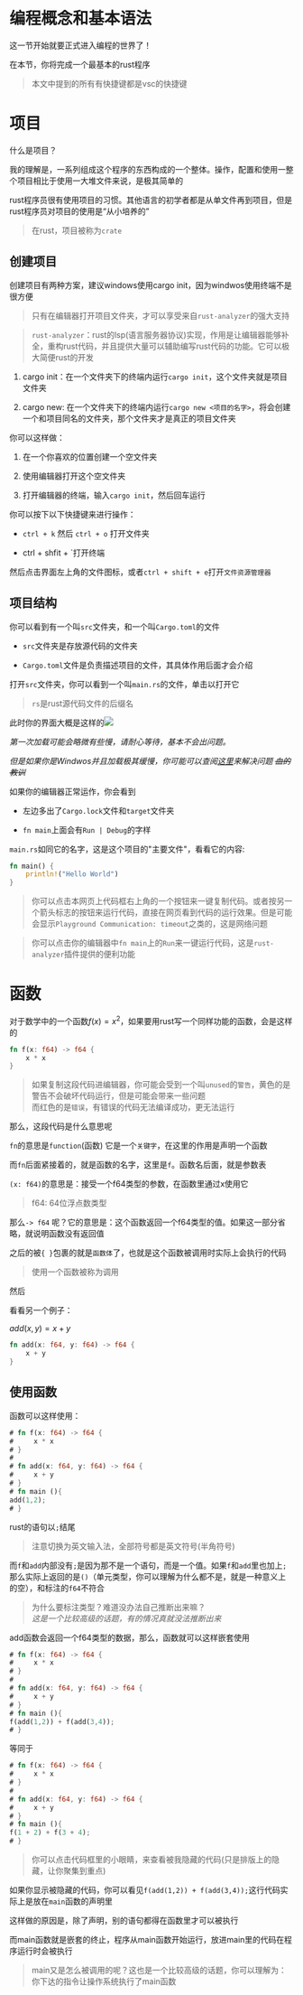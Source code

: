 # 编程概念和基本语法

这一节开始就要正式进入编程的世界了！

在本节，你将完成一个最基本的rust程序

> 本文中提到的所有有快捷键都是vsc的快捷键

# 项目

什么是项目？

我的理解是，一系列组成这个程序的东西构成的一个整体。操作，配置和使用一整个项目相比于使用一大堆文件来说，是极其简单的

rust程序员很有使用项目的习惯。其他语言的初学者都是从单文件再到项目，但是rust程序员对项目的使用是“从小培养的”

> 在rust，项目被称为`crate`

## 创建项目

创建项目有两种方案，建议windows使用cargo init，因为windwos使用终端不是很方便

> 只有在编辑器打开项目文件夹，才可以享受来自`rust-analyzer`的强大支持

> `rust-analyzer`：rust的lsp(语言服务器协议)实现，作用是让编辑器能够补全，重构rust代码，并且提供大量可以辅助编写rust代码的功能。它可以极大简便rust的开发

1. cargo init：在一个文件夹下的终端内运行`cargo init`，这个文件夹就是项目文件夹

2. cargo new: 在一个文件夹下的终端内运行`cargo new <项目的名字>`，将会创建一个和项目同名的文件夹，那个文件夹才是真正的项目文件夹

你可以这样做：

1. 在一个你喜欢的位置创建一个空文件夹

2. 使用编辑器打开这个空文件夹

3. 打开编辑器的终端，输入`cargo init`，然后回车运行

你可以按下以下快捷键来进行操作：

* `ctrl + k` 然后 `ctrl + o` 打开文件夹

* ctrl + shfit + \`打开终端

然后点击界面左上角的文件图标，或者`ctrl + shift + e`打开`文件资源管理器`
## 项目结构

你可以看到有一个叫`src`文件夹，和一个叫`Cargo.toml`的文件 

* `src`文件夹是存放源代码的文件夹

* `Cargo.toml`文件是负责描述项目的文件，其具体作用后面才会介绍

打开`src`文件夹，你可以看到一个叫`main.rs`的文件，单击以打开它

> `rs`是rust源代码文件的后缀名

此时你的界面大概是这样的![](./basic_programming/editor.png)

*第一次加载可能会略微有些慢，请耐心等待，基本不会出问题。*

*但是如果你是Windwos并且加载极其缓慢，你可能可以查阅[这里](./install.md#windows下的奇怪问题)来解决问题 ~~血的教训~~* 

如果你的编辑器正常运作，你会看到

* 左边多出了`Cargo.lock`文件和`target`文件夹

* `fn main`上面会有`Run | Debug`的字样

`main.rs`如同它的名字，这是这个项目的"主要文件"，看看它的内容:

```rust
fn main() {
    println!("Hello World")
}
```
> 你可以点击本网页上代码框右上角的一个按钮来一键复制代码。或者按另一个箭头标志的按钮来运行代码，直接在网页看到代码的运行效果。但是可能会显示`Playground Communication: timeout`之类的，这是网络问题

> 你可以点击你的编辑器中`fn main`上的`Run`来一键运行代码，这是`rust-analyzer`插件提供的便利功能

# 函数

对于数学中的一个函数$f(x) = x^2$，如果要用rust写一个同样功能的函数，会是这样的
```rust 
fn f(x: f64) -> f64 {
    x * x
}
```

> 如果复制这段代码进编辑器，你可能会受到一个叫`unused`的`警告`，黄色的是警告不会破坏代码运行，但是可能会带来一些问题<br>
> 而红色的是`错误`，有错误的代码无法编译成功，更无法运行

那么，这段代码是什么意思呢

`fn`的意思是`function`(函数) 它是一个`关键字`，在这里的作用是声明一个函数

而`fn`后面紧接着的，就是函数的名字，这里是`f`。函数名后面，就是参数表

`(x: f64)`的意思是：接受一个f64类型的参数，在函数里通过x使用它

> f64: 64位浮点数类型

那么`-> f64` 呢？它的意思是：这个函数返回一个f64类型的值。如果这一部分省略，就说明函数没有返回值

之后的被`{ }`包裹的就是`函数体`了，也就是这个函数被调用时实际上会执行的代码

> 使用一个函数被称为调用

然后

看看另一个例子：

$add(x,y) =x+y$

```rust
fn add(x: f64, y: f64) -> f64 {
    x + y
}
```

## 使用函数

函数可以这样使用：
```rust
# fn f(x: f64) -> f64 {
#     x * x
# }
# 
# fn add(x: f64, y: f64) -> f64 {
#     x + y
# }
# fn main (){
add(1,2);
# }
```

rust的语句以`;`结尾

> 注意切换为英文输入法，全部符号都是英文符号(半角符号)

而`f`和`add`内部没有`;`是因为那不是一个语句，而是一个值。如果`f`和`add`里也加上`;` 那么实际上返回的是`()`（单元类型，你可以理解为什么都不是，就是一种意义上的空），和标注的`f64`不符合

> 为什么要标注类型？难道没办法自己推断出来嘛？ <br>
> *这是一个比较高级的话题，有的情况真就没法推断出来*


add函数会返回一个f64类型的数据，那么，函数就可以这样嵌套使用
```rust
# fn f(x: f64) -> f64 {
#     x * x
# }
# 
# fn add(x: f64, y: f64) -> f64 {
#     x + y
# }
# fn main (){
f(add(1,2)) + f(add(3,4));
# }
```
等同于
```rust
# fn f(x: f64) -> f64 {
#     x * x
# }
# 
# fn add(x: f64, y: f64) -> f64 {
#     x + y
# }
# fn main (){
f(1 + 2) + f(3 + 4);
# }
```

> 你可以点击代码框里的小眼睛，来查看被我隐藏的代码(只是排版上的隐藏，让你聚集到重点)

如果你显示被隐藏的代码，你可以看见`f(add(1,2)) + f(add(3,4));`这行代码实际上是放在`main`函数的声明里

这样做的原因是，除了声明，别的语句都得在函数里才可以被执行

而main函数就是嵌套的终止，程序从main函数开始运行，放进main里的代码在程序运行时会被执行

> main又是怎么被调用的呢？这也是一个比较高级的话题，你可以理解为：你下达的指令让操作系统执行了main函数